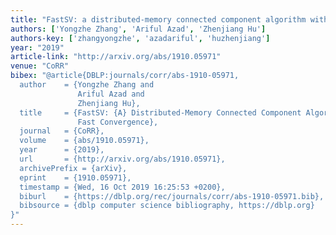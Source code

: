 ```yaml
---
title: "FastSV: a distributed-memory connected component algorithm with fast convergence"
authors: ['Yongzhe Zhang', 'Ariful Azad', 'Zhenjiang Hu']
authors-key: ['zhangyongzhe', 'azadariful', 'huzhenjiang']
year: "2019"
article-link: "http://arxiv.org/abs/1910.05971"
venue: "CoRR"
bibex: "@article{DBLP:journals/corr/abs-1910-05971,
  author    = {Yongzhe Zhang and
               Ariful Azad and
               Zhenjiang Hu},
  title     = {FastSV: {A} Distributed-Memory Connected Component Algorithm with
               Fast Convergence},
  journal   = {CoRR},
  volume    = {abs/1910.05971},
  year      = {2019},
  url       = {http://arxiv.org/abs/1910.05971},
  archivePrefix = {arXiv},
  eprint    = {1910.05971},
  timestamp = {Wed, 16 Oct 2019 16:25:53 +0200},
  biburl    = {https://dblp.org/rec/journals/corr/abs-1910-05971.bib},
  bibsource = {dblp computer science bibliography, https://dblp.org}
}"
---
```

